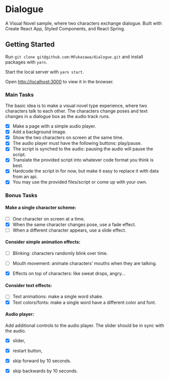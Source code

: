 # Dialogue

A Visual Novel sample, where two characters exchange dialogue.  Built with Create React App, Styled Components, and React Spring.

## Getting Started

Run `git clone git@github.com:MFukazawa/dialogue.git` and install packages with `yarn`.

Start the local server with `yarn start`.

Open [http://localhost:3000](http://localhost:3000) to view it in the browser.

### Main Tasks
The basic idea is to make a visual novel type experience, where two characters talk to each other. The
characters change poses and text changes in a dialogue box as the audio track runs.

- [x] Make a page with a simple audio player.
- [x] Add a background image.
- [x] Show the two characters on screen at the same time.
- [x] The audio player must have the following buttons: play/pause.
- [x] The script is synched to the audio: pausing the audio will pause the script.
- [x] Translate the provided script into whatever code format you think is best.
- [x] Hardcode the script in for now, but make it easy to replace it with data from an api.
- [x] You may use the provided files/script or come up with your own.

### Bonus Tasks
#### Make a single character scheme:

- [ ] One character on screen at a time.
- [x] When the same character changes pose, use a fade effect.
- [ ] When a different character appears, use a slide effect.

#### Consider simple animation effects:
- [ ] Blinking: characters randomly blink over time.
- [ ] Mouth movement: animate characters’ mouths when they are talking.
- [x] Effects on top of characters: like sweat drops, angry... 


#### Consider text effects:
- [ ] Text animations: make a single word shake.
- [x] Text colors/fonts: make a single word have a different color and font.

#### Audio player:
Add additional controls to the audio player. The slider should be in sync with the audio.
- [x] slider, 
- [x] restart button, 
- [x] skip forward by 10 seconds. 
- [x] skip backwards by 10 seconds. 

